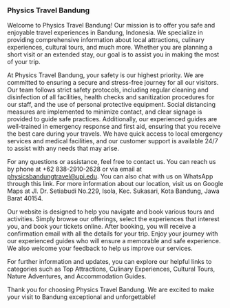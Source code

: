 ### Physics Travel Bandung
Welcome to Physics Travel Bandung! Our mission is to offer you safe and enjoyable travel experiences in Bandung, Indonesia. We specialize in providing comprehensive information about local attractions, culinary experiences, cultural tours, and much more. Whether you are planning a short visit or an extended stay, our goal is to assist you in making the most of your trip.

At Physics Travel Bandung, your safety is our highest priority. We are committed to ensuring a secure and stress-free journey for all our visitors. Our team follows strict safety protocols, including regular cleaning and disinfection of all facilities, health checks and sanitization procedures for our staff, and the use of personal protective equipment. Social distancing measures are implemented to minimize contact, and clear signage is provided to guide safe practices. Additionally, our experienced guides are well-trained in emergency response and first aid, ensuring that you receive the best care during your travels. We have quick access to local emergency services and medical facilities, and our customer support is available 24/7 to assist with any needs that may arise.

For any questions or assistance, feel free to contact us. You can reach us by phone at +62 838-2910-2628 or via email at physicsbandungtravel@upi.edu. You can also chat with us on WhatsApp through this link. For more information about our location, visit us on Google Maps at Jl. Dr. Setiabudi No.229, Isola, Kec. Sukasari, Kota Bandung, Jawa Barat 40154.

Our website is designed to help you navigate and book various tours and activities. Simply browse our offerings, select the experiences that interest you, and book your tickets online. After booking, you will receive a confirmation email with all the details for your trip. Enjoy your journey with our experienced guides who will ensure a memorable and safe experience. We also welcome your feedback to help us improve our services.

For further information and updates, you can explore our helpful links to categories such as Top Attractions, Culinary Experiences, Cultural Tours, Nature Adventures, and Accommodation Guides.

Thank you for choosing Physics Travel Bandung. We are excited to make your visit to Bandung exceptional and unforgettable!

